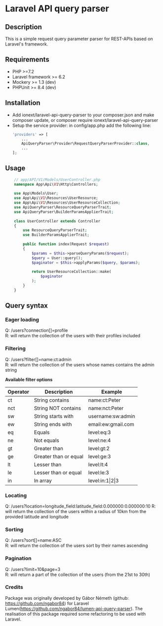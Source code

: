 # Laravel API query parser

## Description
This is a simple request query parameter parser for REST-APIs based on Laravel's framework.

## Requirements
- PHP >=7.2
- Laravel framework >= 6.2
- Mockery >= 1.3 (dev)
- PHPUnit >= 8.4 (dev)

## Installation
- Add ionext/laravel-api-query-parser to your composer.json and make composer update, or composer require ionext/laravel-api-query-parser
- Setup the service provider:
    in config/app.php add the following line:
    ```php
    'providers' => [
        ...
        ApiQueryParser\Provider\RequestQueryParserProvider::class,
        ...  
    ];
    ```
    
## Usage
```php
    // app/API/V1/Models/UserController.php
    namespace App\Api\V1\Http\Controllers;
    
    use App\Models\User;
    use App\Api\V1\Resources\UserResource;
    use App\Api\V1\Resources\UserResourceCollection;
    use ApiQueryParser\ResourceQueryParserTrait;
    use ApiQueryParser\BuilderParamsApplierTrait;
    
    class UserController extends Controller
    {
        use ResourceQueryParserTrait;
        use BuilderParamsApplierTrait;
                
        public function index(Request $request)
        {
            $params = $this->parseQueryParams($request);
            $query = User::query();
            $paginator = $this->applyParams($query, $params);
    
            return UserResourceCollection::make(
                $paginator
            );
        }
    }
```

## Query syntax

### Eager loading
Q: /users?connection[]=profile  
R: will return the collection of the users with their profiles included

### Filtering
Q: /users?filter[]=name:ct:admin    
R: will return the collection of the users whose names contains the admin string

__Available filter options__    

| Operator      | Description           | Example |
| ------------- | --------------------- | ------- |
| ct            | String contains       | name:ct:Peter |
| nct           | String NOT contains   | name:nct:Peter |
| sw	        | String starts with    | username:sw:admin |
| ew	        | String ends with      | email:ew:gmail.com |
| eq	        | Equals                | level:eq:3 |
| ne	        | Not equals            | level:ne:4 |
| gt	        | Greater than          | level:gt:2 |
| ge	        | Greater than or equal | level:ge:3 |
| lt	        | Lesser than           | level:lt:4 |
| le	        | Lesser than or equal  | level:le:3 |
| in	        | In array              | level:in:1&#124;2&#124;3 |

### Locating
Q: /users?location=longitude_field:latitude_field:0.000000:0.000000:10
R: will return the collection of the users within a radius of 10km from the provided latitude and longitude

### Sorting
Q: /users?sort[]=name:ASC   
R: will return the collection of the users sort by their names ascending

### Pagination
Q: /users?limit=10&page=3   
R: will return a part of the collection of the users (from the 21st to 30th)

### Credits
Package was originally developed by Gábor Németh (github: https://github.com/ngabor84) for Laravel Lumen(https://github.com/ngabor84/lumen-api-query-parser). The realisation of this package
required some refactoring to be used with Laravel.


